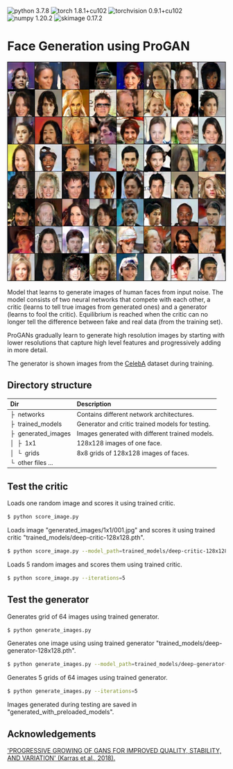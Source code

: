 ![python 3.7.8](https://img.shields.io/badge/python-3.7.8-pink.svg?style=plastic)
![torch 1.8.1+cu102](https://img.shields.io/badge/torch-1.8.1+cu102-pink.svg?style=plastic)
![torchvision 0.9.1+cu102](https://img.shields.io/badge/torchvision-0.9.1+cu102-pink.svg?style=plastic)
![numpy 1.20.2](https://img.shields.io/badge/numpy-1.20.2-pink.svg?style=plastic)
![skimage 0.17.2](https://img.shields.io/badge/skimage-0.17.2-pink.svg?style=plastic)

<h1>Face Generation using ProGAN</h1> 

![Teaser image](./generated_images/grids/001.jpg)

Model that learns to generate images of human faces from input noise. The model consists of two neural networks that compete with each other, a critic (learns to tell true images from generated ones) and a generator (learns to fool the critic). Equilibrium is reached when the critic can no longer tell the difference between fake and real data (from the training set).

ProGANs gradually learn to generate high resolution images by starting with lower resolutions that capture high level features and progressively adding in more detail.

The generator is shown images from the [CelebA](http://mmlab.ie.cuhk.edu.hk/projects/CelebA.html) dataset during training.

<h2>Directory structure</h2>

| Dir | Description
| :--- | :----------
| &boxvr;&nbsp; networks | Contains different network architectures.
| &boxvr;&nbsp; trained_models | Generator and critic trained models for testing.
| &boxvr;&nbsp; generated_images | Images generated with different trained models.
| &boxv;&nbsp; &boxvr;&nbsp; 1x1 | 128x128 images of one face.
| &boxv;&nbsp; &boxur;&nbsp; grids | 8x8 grids of 128x128 images of faces.
| &boxur;&nbsp; other files ...

<h2>Test the critic</h2>

Loads one random image and scores it using trained critic.
```bash
$ python score_image.py
```

Loads image "generated_images/1x1/001.jpg" and scores it using trained critic "trained_models/deep-critic-128x128.pth".
```bash
$ python score_image.py --model_path=trained_models/deep-critic-128x128.pth --image_path=generated_images/1x1/001.jpg
```

Loads 5 random images and scores them using trained critic.
```bash
$ python score_image.py --iterations=5
```


<h2>Test the generator</h2>

Generates grid of 64 images using trained generator.
```bash
$ python generate_images.py
```

Generates one image using using trained generator "trained_models/deep-generator-128x128.pth".
```bash
$ python generate_images.py --model_path=trained_models/deep-generator-128x128.pth --grid_size=1
```

Generates 5 grids of 64 images using trained generator.
```bash
$ python generate_images.py --iterations=5
```

Images generated during testing are saved in "generated_with_preloaded_models".

<h2>Acknowledgements</h2>

['PROGRESSIVE GROWING OF GANS FOR IMPROVED QUALITY, STABILITY, AND VARIATION' (Karras et al., 2018).](https://arxiv.org/abs/1710.10196)
